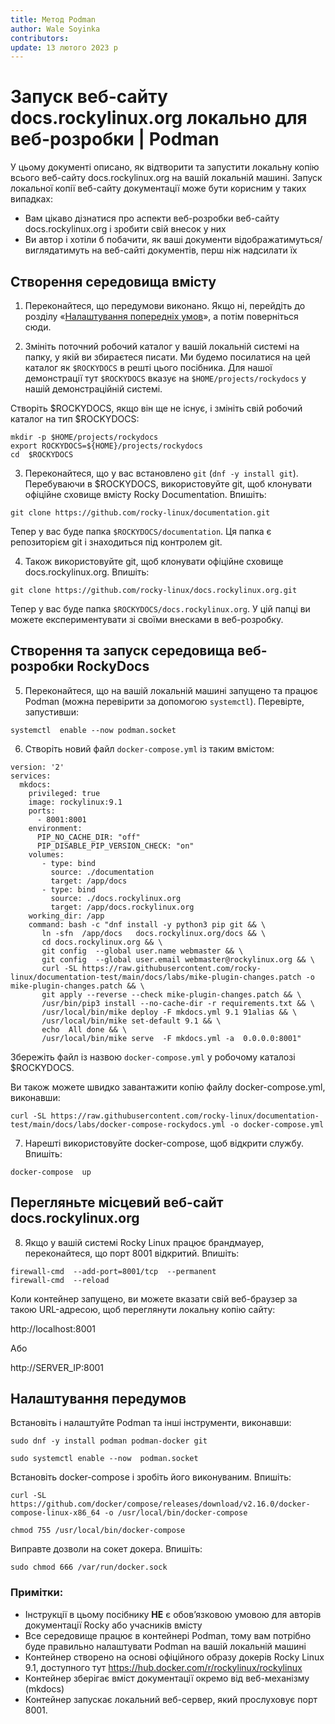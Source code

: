 ```yaml
---
title: Метод Podman
author: Wale Soyinka
contributors:
update: 13 лютого 2023 р
---
```


# Запуск веб-сайту docs.rockylinux.org локально для веб-розробки | Podman


У цьому документі описано, як відтворити та запустити локальну копію всього веб-сайту docs.rockylinux.org на вашій локальній машині. Запуск локальної копії веб-сайту документації може бути корисним у таких випадках:

* Вам цікаво дізнатися про аспекти веб-розробки веб-сайту docs.rockylinux.org і зробити свій внесок у них
* Ви автор і хотіли б побачити, як ваші документи відображатимуться/виглядатимуть на веб-сайті документів, перш ніж надсилати їх


## Створення середовища вмісту

1. Переконайтеся, що передумови виконано. Якщо ні, перейдіть до розділу «[Налаштування попередніх умов](#setup-the-prerequisites)», а потім поверніться сюди.

2. Змініть поточний робочий каталог у вашій локальній системі на папку, у якій ви збираєтеся писати. Ми будемо посилатися на цей каталог як `$ROCKYDOCS` в решті цього посібника. Для нашої демонстрації тут `$ROCKYDOCS` вказує на `$HOME/projects/rockydocs` у нашій демонстраційній системі.

Створіть $ROCKYDOCS, якщо він ще не існує, і змініть свій робочий каталог на тип $ROCKYDOCS:

```
mkdir -p $HOME/projects/rockydocs
export ROCKYDOCS=${HOME}/projects/rockydocs
cd  $ROCKYDOCS
```

3. Переконайтеся, що у вас встановлено `git` (`dnf -y install git`).  Перебуваючи в $ROCKYDOCS, використовуйте git, щоб клонувати офіційне сховище вмісту Rocky Documentation. Впишіть:

```
git clone https://github.com/rocky-linux/documentation.git
```

Тепер у вас буде папка `$ROCKYDOCS/documentation`. Ця папка є репозиторієм git і знаходиться під контролем git.

4. Також використовуйте git, щоб клонувати офіційне сховище docs.rockylinux.org. Впишіть:

```
git clone https://github.com/rocky-linux/docs.rockylinux.org.git
```

Тепер у вас буде папка `$ROCKYDOCS/docs.rockylinux.org`. У цій папці ви можете експериментувати зі своїми внесками в веб-розробку.


## Створення та запуск середовища веб-розробки RockyDocs

5.  Переконайтеся, що на вашій локальній машині запущено та працює Podman (можна перевірити за допомогою `systemctl`). Перевірте, запустивши:

```
systemctl  enable --now podman.socket
```

6. Створіть новий файл `docker-compose.yml` із таким вмістом:

```
version: '2'
services:
  mkdocs:
    privileged: true
    image: rockylinux:9.1
    ports:
      - 8001:8001
    environment:
      PIP_NO_CACHE_DIR: "off"
      PIP_DISABLE_PIP_VERSION_CHECK: "on"
    volumes:
       - type: bind
         source: ./documentation
         target: /app/docs
       - type: bind
         source: ./docs.rockylinux.org
         target: /app/docs.rockylinux.org
    working_dir: /app
    command: bash -c "dnf install -y python3 pip git && \
       ln -sfn  /app/docs   docs.rockylinux.org/docs && \
       cd docs.rockylinux.org && \
       git config  --global user.name webmaster && \
       git config  --global user.email webmaster@rockylinux.org && \
       curl -SL https://raw.githubusercontent.com/rocky-linux/documentation-test/main/docs/labs/mike-plugin-changes.patch -o mike-plugin-changes.patch && \
       git apply --reverse --check mike-plugin-changes.patch && \
       /usr/bin/pip3 install --no-cache-dir -r requirements.txt && \
       /usr/local/bin/mike deploy -F mkdocs.yml 9.1 91alias && \
       /usr/local/bin/mike set-default 9.1 && \
       echo  All done && \
       /usr/local/bin/mike serve  -F mkdocs.yml -a  0.0.0.0:8001"

```

Збережіть файл із назвою `docker-compose.yml` у робочому каталозі $ROCKYDOCS.

Ви також можете швидко завантажити копію файлу docker-compose.yml, виконавши:

```
curl -SL https://raw.githubusercontent.com/rocky-linux/documentation-test/main/docs/labs/docker-compose-rockydocs.yml -o docker-compose.yml
```


7. Нарешті використовуйте docker-compose, щоб відкрити службу. Впишіть:

```
docker-compose  up
```


## Перегляньте місцевий веб-сайт docs.rockylinux.org

8. Якщо у вашій системі Rocky Linux працює брандмауер, переконайтеся, що порт 8001 відкритий. Впишіть:

```
firewall-cmd  --add-port=8001/tcp  --permanent
firewall-cmd  --reload
```

Коли контейнер запущено, ви можете вказати свій веб-браузер за такою URL-адресою, щоб переглянути локальну копію сайту:

http://localhost:8001

Або

http://SERVER_IP:8001




## Налаштування передумов

Встановіть і налаштуйте Podman та інші інструменти, виконавши:

```
sudo dnf -y install podman podman-docker git

sudo systemctl enable --now  podman.socket

```

Встановіть docker-compose і зробіть його виконуваним. Впишіть:

```
curl -SL https://github.com/docker/compose/releases/download/v2.16.0/docker-compose-linux-x86_64 -o /usr/local/bin/docker-compose

chmod 755 /usr/local/bin/docker-compose
```


Виправте дозволи на сокет докера. Впишіть:

```
sudo chmod 666 /var/run/docker.sock
```


### Примітки:

* Інструкції в цьому посібнику **НЕ** є обов’язковою умовою для авторів документації Rocky або учасників вмісту
* Все середовище працює в контейнері Podman, тому вам потрібно буде правильно налаштувати Podman на вашій локальній машині
* Контейнер створено на основі офіційного образу докерів Rocky Linux 9.1, доступного тут https://hub.docker.com/r/rockylinux/rockylinux
* Контейнер зберігає вміст документації окремо від веб-механізму (mkdocs)
* Контейнер запускає локальний веб-сервер, який прослуховує порт 8001. 
